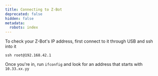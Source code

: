 ```yaml
---
title: Connecting to Z-Bot
deprecated: false
hidden: false
metadata:
  robots: index
---
```

To check your Z-Bot's IP address, first connect to it through USB and ssh into it

```Text bash
ssh root@192.168.42.1
```

Once you're in, run `ifconfig` and look for an address that starts with `10.33.xx.yy`